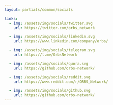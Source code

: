 ```yaml
---
layout: partials/common/socials

links:
  - img: /assets/img/socials/twitter.svg
    url: https://twitter.com/orbs_network

  - img: /assets/img/socials/linkedin.svg
    url: https://www.linkedin.com/company/orbs/

  - img: /assets/img/socials/telegram.svg
    url: https://t.me/OrbsNetwork

  - img: /assets/img/socials/quora.svg
    url: https://github.com/orbs-network/

  - img: /assets/img/socials/reddit.svg
    url: https://www.reddit.com/r/ORBS_Network/

  - img: /assets/img/socials/github.svg
    url: https://github.com/orbs-network/
---
```

